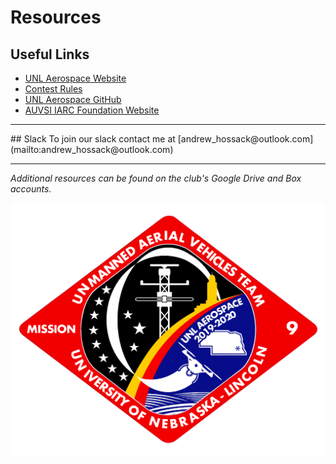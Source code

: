 # Resources

## Useful Links
- [UNL Aerospace Website](http://unlaero.space/)
- [Contest Rules](http://www.aerialroboticscompetition.org/rules.php)
- [UNL Aerospace GitHub](https://github.com/UNL-UAV)
- [AUVSI IARC Foundation Website](http://www.aerialroboticscompetition.org/)
<hr>
## Slack
To join our slack contact me at [andrew_hossack@outlook.com](mailto:andrew_hossack@outlook.com)
<hr>

_Additional resources can be found on the club's Google Drive and Box accounts._

![Mission 9 Patch](res/img/UAV_PATCH.png)